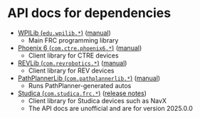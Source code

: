 # API docs for dependencies

* [WPILib (`edu.wpilib.*`)](https://github.wpilib.org/allwpilib/docs/release/java/index.html) ([manual](https://docs.wpilib.org/))
    * Main FRC programming library
* [Phoenix 6 (`com.ctre.phoenix6.*`)](https://api.ctr-electronics.com/phoenix6/latest/java/) ([manual](https://v6.docs.ctr-electronics.com/en/latest/index.html))
    * Client library for CTRE devices
* [REVLib (`com.revrobotics.*`)](https://codedocs.revrobotics.com/java/com/revrobotics/package-summary.html) ([manual](https://docs.revrobotics.com/brushless/revlib/revlib-overview))
    * Client library for REV devices
* [PathPlannerLib (`com.pathplannerlib.*`)](https://pathplanner.dev/api/java/) ([manual](https://pathplanner.dev/pathplannerlib.html))
    * Runs PathPlanner-generated autos
* [Studica (`com.studica.frc.*`)](https://ethanc8.github.io/Studica-java-javadoc/) ([release notes](https://github.com/Studica-Robotics/NavX?tab=readme-ov-file#wpilib-vendordep))
    * Client library for Studica devices such as NavX
    * The API docs are unofficial and are for version 2025.0.0
